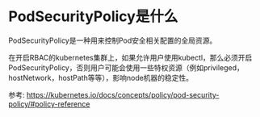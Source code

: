 <!-- toc -->

# PodSecurityPolicy是什么

PodSecurityPolicy是一种用来控制Pod安全相关配置的全局资源。

在开启RBAC的kubernetes集群上，如果允许用户使用kubectl，那么必须开启PodSecurityPolicy，否则用户可能会使用一些特权资源（例如privileged，hostNetwork，hostPath等等），影响node机器的稳定性。


参考:
https://kubernetes.io/docs/concepts/policy/pod-security-policy/#policy-reference

